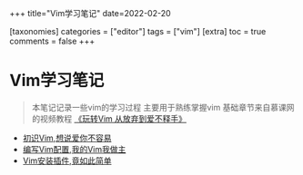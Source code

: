 +++
title="Vim学习笔记"
date=2022-02-20

[taxonomies]
categories = ["editor"]
tags = ["vim"]
[extra]
toc = true
comments = false
+++


# Vim学习笔记

>本笔记记录一些vim的学习过程 主要用于熟练掌握vim
>基础章节来自慕课网的视频教程  [《玩转Vim 从放弃到爱不释手》](https://www.imooc.com/learn/1129)

- [初识Vim,想说爱你不容易](@/posts/vim/basic.md)
- [编写Vim配置,我的Vim我做主](@/posts/vim/config.md) 
- [Vim安装插件,竟如此简单](@/posts/vim/plugin.md) 
